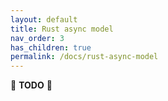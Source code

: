 ```yaml
---
layout: default
title: Rust async model
nav_order: 3
has_children: true
permalink: /docs/rust-async-model
---
```


🚧 **TODO** 🚧
